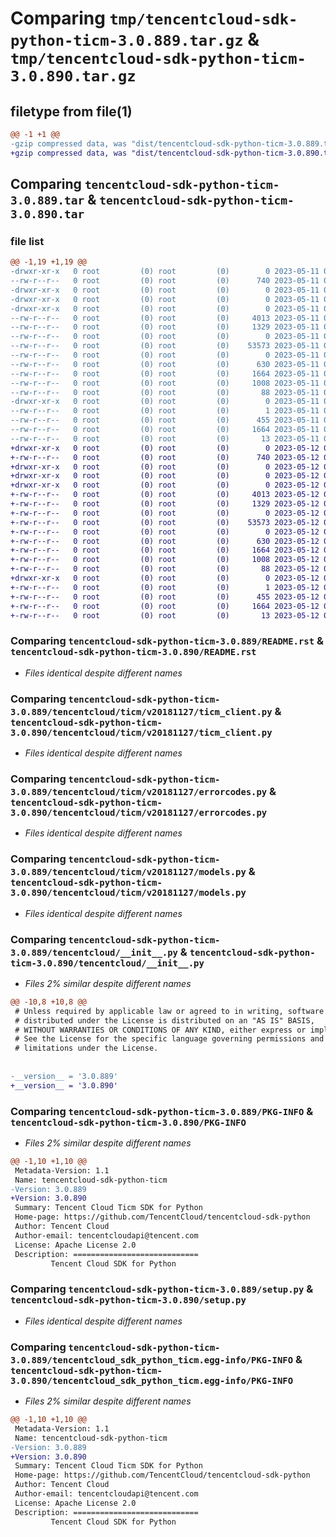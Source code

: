 # Comparing `tmp/tencentcloud-sdk-python-ticm-3.0.889.tar.gz` & `tmp/tencentcloud-sdk-python-ticm-3.0.890.tar.gz`

## filetype from file(1)

```diff
@@ -1 +1 @@
-gzip compressed data, was "dist/tencentcloud-sdk-python-ticm-3.0.889.tar", last modified: Thu May 11 03:23:06 2023, max compression
+gzip compressed data, was "dist/tencentcloud-sdk-python-ticm-3.0.890.tar", last modified: Fri May 12 04:09:50 2023, max compression
```

## Comparing `tencentcloud-sdk-python-ticm-3.0.889.tar` & `tencentcloud-sdk-python-ticm-3.0.890.tar`

### file list

```diff
@@ -1,19 +1,19 @@
-drwxr-xr-x   0 root         (0) root         (0)        0 2023-05-11 03:23:06.000000 tencentcloud-sdk-python-ticm-3.0.889/
--rw-r--r--   0 root         (0) root         (0)      740 2023-05-11 03:23:06.000000 tencentcloud-sdk-python-ticm-3.0.889/README.rst
-drwxr-xr-x   0 root         (0) root         (0)        0 2023-05-11 03:23:06.000000 tencentcloud-sdk-python-ticm-3.0.889/tencentcloud/
-drwxr-xr-x   0 root         (0) root         (0)        0 2023-05-11 03:23:06.000000 tencentcloud-sdk-python-ticm-3.0.889/tencentcloud/ticm/
-drwxr-xr-x   0 root         (0) root         (0)        0 2023-05-11 03:23:06.000000 tencentcloud-sdk-python-ticm-3.0.889/tencentcloud/ticm/v20181127/
--rw-r--r--   0 root         (0) root         (0)     4013 2023-05-11 03:23:06.000000 tencentcloud-sdk-python-ticm-3.0.889/tencentcloud/ticm/v20181127/ticm_client.py
--rw-r--r--   0 root         (0) root         (0)     1329 2023-05-11 03:23:06.000000 tencentcloud-sdk-python-ticm-3.0.889/tencentcloud/ticm/v20181127/errorcodes.py
--rw-r--r--   0 root         (0) root         (0)        0 2023-05-11 03:23:06.000000 tencentcloud-sdk-python-ticm-3.0.889/tencentcloud/ticm/v20181127/__init__.py
--rw-r--r--   0 root         (0) root         (0)    53573 2023-05-11 03:23:06.000000 tencentcloud-sdk-python-ticm-3.0.889/tencentcloud/ticm/v20181127/models.py
--rw-r--r--   0 root         (0) root         (0)        0 2023-05-11 03:23:06.000000 tencentcloud-sdk-python-ticm-3.0.889/tencentcloud/ticm/__init__.py
--rw-r--r--   0 root         (0) root         (0)      630 2023-05-11 03:23:06.000000 tencentcloud-sdk-python-ticm-3.0.889/tencentcloud/__init__.py
--rw-r--r--   0 root         (0) root         (0)     1664 2023-05-11 03:23:06.000000 tencentcloud-sdk-python-ticm-3.0.889/PKG-INFO
--rw-r--r--   0 root         (0) root         (0)     1008 2023-05-11 03:23:06.000000 tencentcloud-sdk-python-ticm-3.0.889/setup.py
--rw-r--r--   0 root         (0) root         (0)       88 2023-05-11 03:23:06.000000 tencentcloud-sdk-python-ticm-3.0.889/setup.cfg
-drwxr-xr-x   0 root         (0) root         (0)        0 2023-05-11 03:23:06.000000 tencentcloud-sdk-python-ticm-3.0.889/tencentcloud_sdk_python_ticm.egg-info/
--rw-r--r--   0 root         (0) root         (0)        1 2023-05-11 03:23:06.000000 tencentcloud-sdk-python-ticm-3.0.889/tencentcloud_sdk_python_ticm.egg-info/dependency_links.txt
--rw-r--r--   0 root         (0) root         (0)      455 2023-05-11 03:23:06.000000 tencentcloud-sdk-python-ticm-3.0.889/tencentcloud_sdk_python_ticm.egg-info/SOURCES.txt
--rw-r--r--   0 root         (0) root         (0)     1664 2023-05-11 03:23:06.000000 tencentcloud-sdk-python-ticm-3.0.889/tencentcloud_sdk_python_ticm.egg-info/PKG-INFO
--rw-r--r--   0 root         (0) root         (0)       13 2023-05-11 03:23:06.000000 tencentcloud-sdk-python-ticm-3.0.889/tencentcloud_sdk_python_ticm.egg-info/top_level.txt
+drwxr-xr-x   0 root         (0) root         (0)        0 2023-05-12 04:09:50.000000 tencentcloud-sdk-python-ticm-3.0.890/
+-rw-r--r--   0 root         (0) root         (0)      740 2023-05-12 04:09:49.000000 tencentcloud-sdk-python-ticm-3.0.890/README.rst
+drwxr-xr-x   0 root         (0) root         (0)        0 2023-05-12 04:09:50.000000 tencentcloud-sdk-python-ticm-3.0.890/tencentcloud/
+drwxr-xr-x   0 root         (0) root         (0)        0 2023-05-12 04:09:50.000000 tencentcloud-sdk-python-ticm-3.0.890/tencentcloud/ticm/
+drwxr-xr-x   0 root         (0) root         (0)        0 2023-05-12 04:09:50.000000 tencentcloud-sdk-python-ticm-3.0.890/tencentcloud/ticm/v20181127/
+-rw-r--r--   0 root         (0) root         (0)     4013 2023-05-12 04:09:49.000000 tencentcloud-sdk-python-ticm-3.0.890/tencentcloud/ticm/v20181127/ticm_client.py
+-rw-r--r--   0 root         (0) root         (0)     1329 2023-05-12 04:09:49.000000 tencentcloud-sdk-python-ticm-3.0.890/tencentcloud/ticm/v20181127/errorcodes.py
+-rw-r--r--   0 root         (0) root         (0)        0 2023-05-12 04:09:49.000000 tencentcloud-sdk-python-ticm-3.0.890/tencentcloud/ticm/v20181127/__init__.py
+-rw-r--r--   0 root         (0) root         (0)    53573 2023-05-12 04:09:49.000000 tencentcloud-sdk-python-ticm-3.0.890/tencentcloud/ticm/v20181127/models.py
+-rw-r--r--   0 root         (0) root         (0)        0 2023-05-12 04:09:49.000000 tencentcloud-sdk-python-ticm-3.0.890/tencentcloud/ticm/__init__.py
+-rw-r--r--   0 root         (0) root         (0)      630 2023-05-12 04:09:49.000000 tencentcloud-sdk-python-ticm-3.0.890/tencentcloud/__init__.py
+-rw-r--r--   0 root         (0) root         (0)     1664 2023-05-12 04:09:50.000000 tencentcloud-sdk-python-ticm-3.0.890/PKG-INFO
+-rw-r--r--   0 root         (0) root         (0)     1008 2023-05-12 04:09:49.000000 tencentcloud-sdk-python-ticm-3.0.890/setup.py
+-rw-r--r--   0 root         (0) root         (0)       88 2023-05-12 04:09:50.000000 tencentcloud-sdk-python-ticm-3.0.890/setup.cfg
+drwxr-xr-x   0 root         (0) root         (0)        0 2023-05-12 04:09:50.000000 tencentcloud-sdk-python-ticm-3.0.890/tencentcloud_sdk_python_ticm.egg-info/
+-rw-r--r--   0 root         (0) root         (0)        1 2023-05-12 04:09:49.000000 tencentcloud-sdk-python-ticm-3.0.890/tencentcloud_sdk_python_ticm.egg-info/dependency_links.txt
+-rw-r--r--   0 root         (0) root         (0)      455 2023-05-12 04:09:50.000000 tencentcloud-sdk-python-ticm-3.0.890/tencentcloud_sdk_python_ticm.egg-info/SOURCES.txt
+-rw-r--r--   0 root         (0) root         (0)     1664 2023-05-12 04:09:49.000000 tencentcloud-sdk-python-ticm-3.0.890/tencentcloud_sdk_python_ticm.egg-info/PKG-INFO
+-rw-r--r--   0 root         (0) root         (0)       13 2023-05-12 04:09:49.000000 tencentcloud-sdk-python-ticm-3.0.890/tencentcloud_sdk_python_ticm.egg-info/top_level.txt
```

### Comparing `tencentcloud-sdk-python-ticm-3.0.889/README.rst` & `tencentcloud-sdk-python-ticm-3.0.890/README.rst`

 * *Files identical despite different names*

### Comparing `tencentcloud-sdk-python-ticm-3.0.889/tencentcloud/ticm/v20181127/ticm_client.py` & `tencentcloud-sdk-python-ticm-3.0.890/tencentcloud/ticm/v20181127/ticm_client.py`

 * *Files identical despite different names*

### Comparing `tencentcloud-sdk-python-ticm-3.0.889/tencentcloud/ticm/v20181127/errorcodes.py` & `tencentcloud-sdk-python-ticm-3.0.890/tencentcloud/ticm/v20181127/errorcodes.py`

 * *Files identical despite different names*

### Comparing `tencentcloud-sdk-python-ticm-3.0.889/tencentcloud/ticm/v20181127/models.py` & `tencentcloud-sdk-python-ticm-3.0.890/tencentcloud/ticm/v20181127/models.py`

 * *Files identical despite different names*

### Comparing `tencentcloud-sdk-python-ticm-3.0.889/tencentcloud/__init__.py` & `tencentcloud-sdk-python-ticm-3.0.890/tencentcloud/__init__.py`

 * *Files 2% similar despite different names*

```diff
@@ -10,8 +10,8 @@
 # Unless required by applicable law or agreed to in writing, software
 # distributed under the License is distributed on an "AS IS" BASIS,
 # WITHOUT WARRANTIES OR CONDITIONS OF ANY KIND, either express or implied.
 # See the License for the specific language governing permissions and
 # limitations under the License.
 
 
-__version__ = '3.0.889'
+__version__ = '3.0.890'
```

### Comparing `tencentcloud-sdk-python-ticm-3.0.889/PKG-INFO` & `tencentcloud-sdk-python-ticm-3.0.890/PKG-INFO`

 * *Files 2% similar despite different names*

```diff
@@ -1,10 +1,10 @@
 Metadata-Version: 1.1
 Name: tencentcloud-sdk-python-ticm
-Version: 3.0.889
+Version: 3.0.890
 Summary: Tencent Cloud Ticm SDK for Python
 Home-page: https://github.com/TencentCloud/tencentcloud-sdk-python
 Author: Tencent Cloud
 Author-email: tencentcloudapi@tencent.com
 License: Apache License 2.0
 Description: ============================
         Tencent Cloud SDK for Python
```

### Comparing `tencentcloud-sdk-python-ticm-3.0.889/setup.py` & `tencentcloud-sdk-python-ticm-3.0.890/setup.py`

 * *Files identical despite different names*

### Comparing `tencentcloud-sdk-python-ticm-3.0.889/tencentcloud_sdk_python_ticm.egg-info/PKG-INFO` & `tencentcloud-sdk-python-ticm-3.0.890/tencentcloud_sdk_python_ticm.egg-info/PKG-INFO`

 * *Files 2% similar despite different names*

```diff
@@ -1,10 +1,10 @@
 Metadata-Version: 1.1
 Name: tencentcloud-sdk-python-ticm
-Version: 3.0.889
+Version: 3.0.890
 Summary: Tencent Cloud Ticm SDK for Python
 Home-page: https://github.com/TencentCloud/tencentcloud-sdk-python
 Author: Tencent Cloud
 Author-email: tencentcloudapi@tencent.com
 License: Apache License 2.0
 Description: ============================
         Tencent Cloud SDK for Python
```

